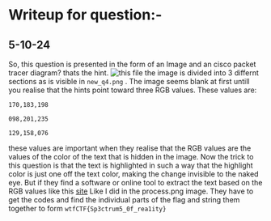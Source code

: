 # Writeup for question:-
## 5-10-24
So, this question is presented in the form of an Image and an cisco packet tracer diagram? thats the hint.
![this file](./twst.pkt)
the image is divided into 3 differnt sections as is visible in ``new_q4.png`` .
The image seems blank at first untill you realise that the hints point toward three RGB values.
These values are:
```
170,183,198

098,201,235

129,158,076
```
these values are important when they realise that the RGB values are the values of the color of the text that is hidden in the image.
Now the trick to this question is that the text is highlighted in such a way that the highlight color is just one off the text color, making the change invisible to the naked eye.
But if they find a software or online tool to extract the text based on the RGB values like this [site](https://onlinepngtools.com/extract-color-from-png)
Like I did in the process.png image.
They have to get the codes and find the individual parts of the flag and string them together to form ``wtfCTF{Sp3ctrum5_0f_rea1ity}``
